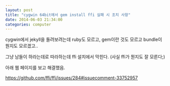 ```yaml
---
layout: post
title: "cygwin 64bit에서 gem install ffi 실패 시 조치 사항"
date: 2014-06-03 21:34:00
categories: computer
---
```


cygwin에서 jekyll을 돌려보려는데 ruby도 모르고, gem이란 것도 모르고 bundle이 뭔지도 모르겠고..

그냥 남들이 하라는데로 따라하는데 ffi 설치에서 막힌다. (사실 ffi가 뭔지도 잘 모른다;)

아래 웹 페이지를 보고 해결했음.

https://github.com/ffi/ffi/issues/284#issuecomment-33752957

